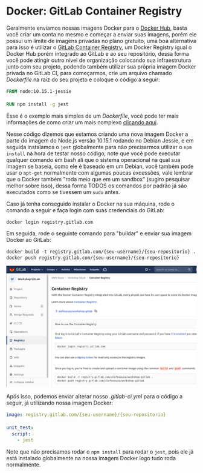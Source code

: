 # Docker: GitLab Container Registry

Geralmente enviamos nossas imagens Docker para o [Docker Hub](https://hub.docker.com/), basta você criar um conta no mesmo e começar a enviar suas imagens, porém ele possui um limite de imagens privadas no plano gratuito, uma boa alternativa para isso é utilizar o [GitLab Container Registry](https://docs.gitlab.com/ce/user/project/container_registry.html), um Docker Registry igual o Docker Hub porém integrado ao GitLab e ao seu repositório, dessa forma você pode atingir outro nível de organização colocando sua infraestrutura junto com seu projeto, podendo também utilizar sua própria imagem Docker privada no GitLab CI, para começarmos, crie um arquivo chamado _Dockerfile_ na raiz do seu projeto e coloque o código a seguir:

```dockerfile
FROM node:10.15.1-jessie

RUN npm install -g jest
```

Esse é o exemplo mais simples de um _Dockerfile_, você pode ter mais informações de como criar um mais complexo [clicando aqui](https://docs.docker.com/develop/develop-images/dockerfile_best-practices).

Nesse código dizemos que estamos criando uma nova imagem Docker a parte do imagem do Node.js versão 10.15.1 rodando no Debian Jessie, e em seguida instalamos o `jest` globalmente para não precisarmos utilizar o `npm install` na hora de testar nosso código, note que você pode executar qualquer comando em bash ali que o sistema operacional na qual sua imagem se baseia, como ele é baseado em um Debian, você também pode usar o `apt-get` normalmente com algumas poucas excessões, vale lembrar que o Docker também "roda meio que em um sandbox" (sugiro pesquisar melhor sobre isso), dessa forma TODOS os comandos por padrão já são executados como se tivessem um `sudo` antes.

Caso já tenha conseguido instalar o Docker na sua máquina, rode o comando a seguir e faça login com suas credenciais do GitLab:

```
docker login registry.gitlab.com
```

Em seguida, rode o seguinte comando para "buildar" e enviar sua imagem Docker ao GitLab:

```
docker build -t registry.gitlab.com/{seu-username}/{seu-repositorio} .
docker push registry.gitlab.com/{seu-username}/{seu-repositorio}
```

![Imagem do GitLab Registry](./assets/1.png)

Após isso, podemos enviar alterar nosso _.gitlab-ci.yml_ para o código a seguir, já utilizando nossa imagem Docker:

```yml
image: registry.gitlab.com/{seu-username}/{seu-repositorio}

unit_test:
  script:
    - jest
```

Note que não precisamos rodar o `npm install` para rodar o `jest`, pois ele já está instalado globalmente na nossa imagem Docker logo tudo roda normalmente.
